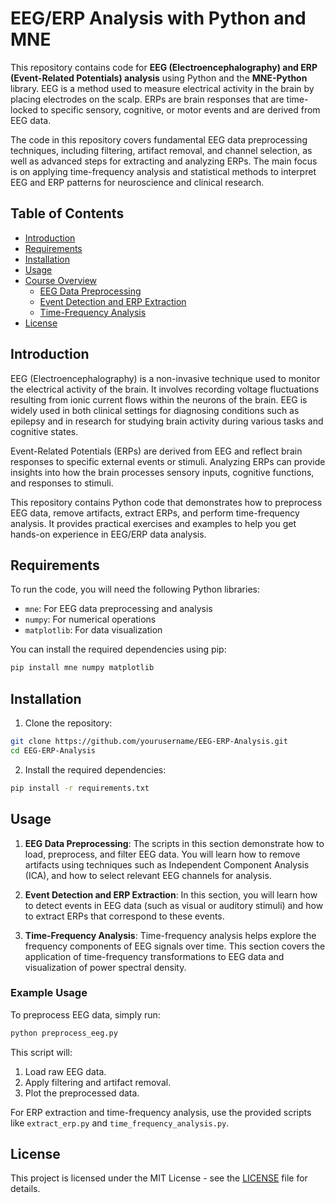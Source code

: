 ---
---

# **EEG/ERP Analysis with Python and MNE**

This repository contains code for **EEG (Electroencephalography) and ERP (Event-Related Potentials) analysis** using Python and the **MNE-Python** library. EEG is a method used to measure electrical activity in the brain by placing electrodes on the scalp. ERPs are brain responses that are time-locked to specific sensory, cognitive, or motor events and are derived from EEG data.

The code in this repository covers fundamental EEG data preprocessing techniques, including filtering, artifact removal, and channel selection, as well as advanced steps for extracting and analyzing ERPs. The main focus is on applying time-frequency analysis and statistical methods to interpret EEG and ERP patterns for neuroscience and clinical research.

## **Table of Contents**
- [Introduction](#introduction)
- [Requirements](#requirements)
- [Installation](#installation)
- [Usage](#usage)
- [Course Overview](#course-overview)
  - [EEG Data Preprocessing](#eeg-data-preprocessing)
  - [Event Detection and ERP Extraction](#event-detection-and-erp-extraction)
  - [Time-Frequency Analysis](#time-frequency-analysis)
- [License](#license)

## **Introduction**
EEG (Electroencephalography) is a non-invasive technique used to monitor the electrical activity of the brain. It involves recording voltage fluctuations resulting from ionic current flows within the neurons of the brain. EEG is widely used in both clinical settings for diagnosing conditions such as epilepsy and in research for studying brain activity during various tasks and cognitive states.

Event-Related Potentials (ERPs) are derived from EEG and reflect brain responses to specific external events or stimuli. Analyzing ERPs can provide insights into how the brain processes sensory inputs, cognitive functions, and responses to stimuli.

This repository contains Python code that demonstrates how to preprocess EEG data, remove artifacts, extract ERPs, and perform time-frequency analysis. It provides practical exercises and examples to help you get hands-on experience in EEG/ERP data analysis.

## **Requirements**
To run the code, you will need the following Python libraries:
- `mne`: For EEG data preprocessing and analysis
- `numpy`: For numerical operations
- `matplotlib`: For data visualization

You can install the required dependencies using pip:

```bash
pip install mne numpy matplotlib
```

## **Installation**

1. Clone the repository:

```bash
git clone https://github.com/yourusername/EEG-ERP-Analysis.git
cd EEG-ERP-Analysis
```

2. Install the required dependencies:

```bash
pip install -r requirements.txt
```

## **Usage**

1. **EEG Data Preprocessing**: 
   The scripts in this section demonstrate how to load, preprocess, and filter EEG data. You will learn how to remove artifacts using techniques such as Independent Component Analysis (ICA), and how to select relevant EEG channels for analysis.

2. **Event Detection and ERP Extraction**: 
   In this section, you will learn how to detect events in EEG data (such as visual or auditory stimuli) and how to extract ERPs that correspond to these events.

3. **Time-Frequency Analysis**: 
   Time-frequency analysis helps explore the frequency components of EEG signals over time. This section covers the application of time-frequency transformations to EEG data and visualization of power spectral density.

### **Example Usage**

To preprocess EEG data, simply run:

```bash
python preprocess_eeg.py
```

This script will:
1. Load raw EEG data.
2. Apply filtering and artifact removal.
3. Plot the preprocessed data.

For ERP extraction and time-frequency analysis, use the provided scripts like `extract_erp.py` and `time_frequency_analysis.py`.


## **License**

This project is licensed under the MIT License - see the [LICENSE](LICENSE) file for details.
